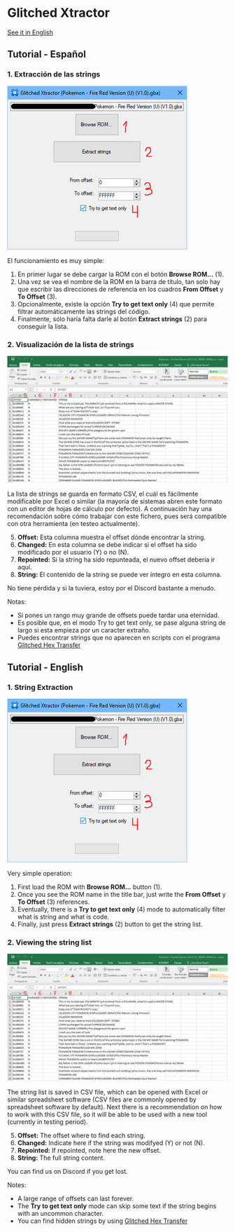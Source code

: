 # Glitched Xtractor
[See it in English](https://github.com/glitchedhacktools/xtractor/readme=1#tutorial---english)
## Tutorial - Español
### 1. Extracción de las strings
![Ventana principal](/screenshots/xtractor2.PNG)

El funcionamiento es muy simple:
1. En primer lugar se debe cargar la ROM con el botón **Browse ROM...** (1).
1. Una vez se vea el nombre de la ROM en la barra de título, tan solo hay que escribir las direcciones de referencia en los cuadros **From Offset** y **To Offset** (3).
1. Opcionalmente, existe la opción **Try to get text only** (4) que permite filtrar automáticamente las strings del código.
1. Finalmente, sólo haría falta darle al botón **Extract strings** (2) para conseguir la lista.


### 2. Visualización de la lista de strings
![Archivo CSV resultado](/screenshots/xtractor3.PNG)

La lista de strings se guarda en formato CSV, el cuál es fácilmente modificable por Excel o similar (la mayoría de sistemas abren este formato con un editor de hojas de cálculo por defecto).
A continuación hay una recomendación sobre cómo trabajar con este fichero, pues será compatible con otra herramienta (en testeo actualmente).

5. **Offset:** Esta columna muestra el offset dónde encontrar la string.
1. **Changed:** En esta columna se debe indicar si el offset ha sido modificado por el usuario (Y) o no (N).
1. **Repointed:** Si la string ha sido repunteada, el nuevo offset debería ir aquí.
1. **String:** El contenido de la string se puede ver íntegro en esta columna.

No tiene pérdida y si la tuviera, estoy por el Discord bastante a menudo.

Notas:

* Si pones un rango muy grande de offsets puede tardar una eternidad.
* Es posible que, en el modo Try to get text only, se pase alguna string de largo si esta empieza por un caracter extraño.
* Puedes encontrar strings que no aparecen en scripts con el programa [Glitched Hex Transfer](https://whackahack.com/foro/t-56562/traduccion-hex-cristiano-cristiano-hex-glitched-hex-transfer)

## Tutorial - English
### 1. String Extraction
![Main Window](/screenshots/xtractor2.PNG)

Very simple operation:
1. First load the ROM with **Browse ROM...** button (1).
1. Once you see the ROM name in the title bar, just write the **From Offset** y **To Offset** (3) references.
1. Eventually, there is a **Try to get text only** (4) mode to automatically filter what is string and what is code.
1. Finally, just press **Extract strings** (2) button to get the string list.


### 2. Viewing the string list
![CSV result file](/screenshots/xtractor3.PNG)

The string list is saved in CSV file, which can be opened with Excel or similar spreadsheet software (CSV files are commonly opened by spreadsheet software by default).
Next there is a recommendation on how to work with this CSV file, so it will be able to be used with a new tool (currently in testing period).

5. **Offset:** The offset where to find each string.
1. **Changed:** Indicate here if the string was modifyed (Y) or not (N).
1. **Repointed:** If repointed, note here the new offset.
1. **String:** The full string content.

You can find us on Discord if you get lost.

Notes:

* A large range of offsets can last forever.
* The **Try to get text only** mode can skip some text if the string begins with an uncommon character.
* You can find hidden strings by using [Glitched Hex Transfer](https://whackahack.com/foro/t-56562/traduccion-hex-cristiano-cristiano-hex-glitched-hex-transfer)
